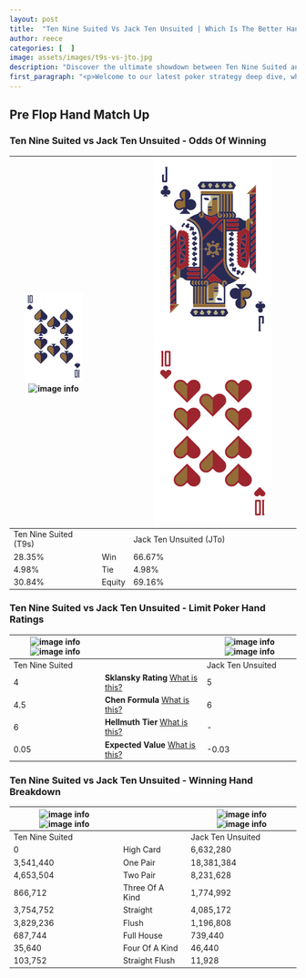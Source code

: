 ```yaml
---
layout: post
title:  "Ten Nine Suited Vs Jack Ten Unsuited | Which Is The Better Hand In Poker? A Complete Guide"
author: reece
categories: [  ]
image: assets/images/t9s-vs-jto.jpg
description: "Discover the ultimate showdown between Ten Nine Suited and Jack Ten Unsuited in poker! Uncover the odds, strategies, and scenarios where one hand triumphs over the other. Get ready to up your poker game with this thrilling analysis."
first_paragraph: "<p>Welcome to our latest poker strategy deep dive, where we're pitting two distinct hands against each other in a high-stakes showdown: Ten Nine Suited vs Jack Ten Unsuited.</p><p>In the dynamic world of poker, every decision counts, and knowing which hand holds the upper hand is key to your success at the table.</p><p>In this article, we'll dissect these two hands, explore the scenarios where one dominates the other, and equip you with the knowledge to make strategic choices that can tip the odds in your favor.</p><p>Get ready to unravel the intriguing dynamics of these poker hands and elevate your game to new heights.</p>"
---
```




[comment]: # (sp0)

## Pre Flop Hand Match Up

<div class="table hand-ratings" markdown="1"> 



### Ten Nine Suited vs Jack Ten Unsuited - Odds Of Winning


    
| ![image info](assets/images/hand1/T.png) ![image info](assets/images/hand1/9s.png) |  | ![image info](assets/images/hand2/J.png) ![image info](assets/images/hand2/To.png) |
| -------- | -------- | -------- |
| Ten Nine Suited (T9s) |  | Jack Ten Unsuited (JTo) |
| 28.35% | Win | 66.67% |
| 4.98% | Tie | 4.98% |
| 30.84% | Equity | 69.16% |




[comment]: # (sp1)



### Ten Nine Suited vs Jack Ten Unsuited - Limit Poker Hand Ratings


    
| ![image info](https://www.riverpairs.com/assets/images/hand1/T.png) ![image info](https://www.riverpairs.com/assets/images/hand1/9s.png) |  | ![image info](https://www.riverpairs.com/assets/images/hand2/J.png) ![image info](https://www.riverpairs.com/assets/images/hand2/To.png) |
| -------- | -------- | -------- |
| Ten Nine Suited |  | Jack Ten Unsuited |
| 4 | **Sklansky Rating** [What is this?](/sklansky-rating-explained) | 5 |
| 4.5 | **Chen Formula** [What is this?](/chen-formula-explained) | 6 |
| 6 | **Hellmuth Tier** [What is this?](/Hellmuth-tier-explained) | - |
| 0.05 | **Expected Value** [What is this?](/expected-value-explained) | -0.03 |




[comment]: # (sp2)



### Ten Nine Suited vs Jack Ten Unsuited - Winning Hand Breakdown


    
| ![image info](https://www.riverpairs.com/assets/images/hand1/T.png) ![image info](https://www.riverpairs.com/assets/images/hand1/9s.png) |  | ![image info](https://www.riverpairs.com/assets/images/hand2/J.png) ![image info](https://www.riverpairs.com/assets/images/hand2/To.png) |
| -------- | -------- | -------- |
| Ten Nine Suited |  | Jack Ten Unsuited |
| 0 | High Card | 6,632,280 |
| 3,541,440 | One Pair | 18,381,384 |
| 4,653,504 | Two Pair | 8,231,628 |
| 866,712 | Three Of A Kind | 1,774,992 |
| 3,754,752 | Straight | 4,085,172 |
| 3,829,236 | Flush | 1,196,808 |
| 687,744 | Full House | 739,440 |
| 35,640 | Four Of A Kind | 46,440 |
| 103,752 | Straight Flush | 11,928 |




[comment]: # (sp3)



</div>

[comment]: # (sp4)



[comment]: # (sp5)

